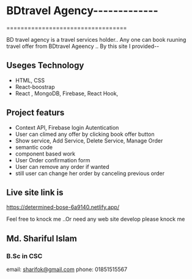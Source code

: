 # BDtravel Agency-------------
==================================

BD travel agency is a travel services holder.. Any one can book ruuning travel offer from BDtravel Ageency .. By this site I provided--
## Useges Technology 
- HTML, CSS
- React-boostrap
- React , MongoDB, Firebase, React Hook,
## Project featurs
- Context API, Firebase login Autentication
- User can climed any offer by clicking book offer button
- Show service, Add Service, Delete Service, Manage Order
- semantic code
- component based work
- User Order confirmation form
- User can remove any order if wanted
- still user can change her order by canceling previous order



## Live site link is
https://determined-bose-6a9140.netlify.app/




Feel free to knock me ..Or need any web site develop please knock me
## Md. Shariful Islam
### B.Sc in CSC
email: sharifok@gmail.com
phone: 01851515567
